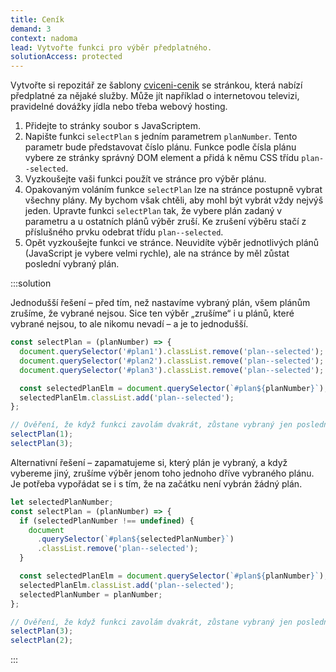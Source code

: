 ```yaml
---
title: Ceník
demand: 3
context: nadoma
lead: Vytvořte funkci pro výběr předplatného.
solutionAccess: protected
---
```


Vytvořte si repozitář ze šablony [cviceni-cenik](https://github.com/Czechitas-podklady-WEB/cviceni-cenik) se stránkou, která nabízí předplatné za nějaké služby. Může jít například o internetovou televizi, pravidelné dovážky jídla nebo třeba webový hosting.

1. Přidejte to stránky soubor s JavaScriptem.
1. Napište funkci `selectPlan` s jedním parametrem `planNumber`. Tento parametr bude představovat číslo plánu. Funkce podle čísla plánu vybere ze stránky správný DOM element a přidá k němu CSS třídu `plan--selected`.
1. Vyzkoušejte vaši funkci použít ve stránce pro výběr plánu.
1. Opakovaným voláním funkce `selectPlan` lze na stránce postupně vybrat všechny plány. My bychom však chtěli, aby mohl být vybrát vždy nejvýš jeden. Upravte funkci `selectPlan` tak, že vybere plán zadaný v parametru a u ostatních plánů výběr zruší. Ke zrušení výběru stačí z příslušného prvku odebrat třídu `plan--selected`.
1. Opět vyzkoušejte funkci ve stránce. Neuvidíte výběr jednotlivých plánů (JavaScript je vybere velmi rychle), ale na stránce by měl zůstat poslední vybraný plán.

:::solution

Jednodušší řešení – před tím, než nastavíme vybraný plán, všem plánům zrušíme, že vybrané nejsou. Sice ten výběr „zrušíme“ i u plánů,
které vybrané nejsou, to ale nikomu nevadí – a je to jednodušší.

```js
const selectPlan = (planNumber) => {
  document.querySelector('#plan1').classList.remove('plan--selected');
  document.querySelector('#plan2').classList.remove('plan--selected');
  document.querySelector('#plan3').classList.remove('plan--selected');

  const selectedPlanElm = document.querySelector(`#plan${planNumber}`);
  selectedPlanElm.classList.add('plan--selected');
};

// Ověření, že když funkci zavolám dvakrát, zůstane vybraný jen poslední plán.
selectPlan(1);
selectPlan(3);
```

Alternativní řešení – zapamatujeme si, který plán je vybraný, a když vybereme jiný, zrušíme výběr jenom toho jednoho dříve vybraného plánu. Je potřeba vypořádat se i s tím, že na začátku není vybrán žádný plán.

```js
let selectedPlanNumber;
const selectPlan = (planNumber) => {
  if (selectedPlanNumber !== undefined) {
    document
      .querySelector(`#plan${selectedPlanNumber}`)
      .classList.remove('plan--selected');
  }

  const selectedPlanElm = document.querySelector(`#plan${planNumber}`);
  selectedPlanElm.classList.add('plan--selected');
  selectedPlanNumber = planNumber;
};

// Ověření, že když funkci zavolám dvakrát, zůstane vybraný jen poslední plán.
selectPlan(3);
selectPlan(2);
```

:::
